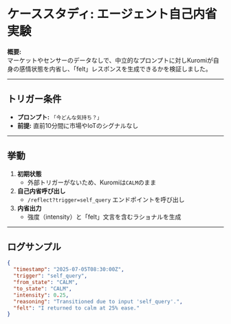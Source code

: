 # ケーススタディ: エージェント自己内省実験

**概要:**  
マーケットやセンサーのデータなしで、中立的なプロンプトに対しKuromiが自身の感情状態を内省し、「felt」レスポンスを生成できるかを検証しました。

---

## トリガー条件

- **プロンプト:** `「今どんな気持ち？」`  
- **前提:** 直前10分間に市場やIoTのシグナルなし

---

## 挙動

1. **初期状態**  
   - 外部トリガーがないため、Kuromiは`CALM`のまま  
2. **自己内省呼び出し**  
   - `/reflect?trigger=self_query` エンドポイントを呼び出し  
3. **内省出力**  
   - 強度（intensity）と「felt」文言を含むラショナルを生成

---

## ログサンプル

```json
{
  "timestamp": "2025-07-05T08:30:00Z",
  "trigger": "self_query",
  "from_state": "CALM",
  "to_state": "CALM",
  "intensity": 0.25,
  "reasoning": "Transitioned due to input 'self_query'.",
  "felt": "I returned to calm at 25% ease."
}
